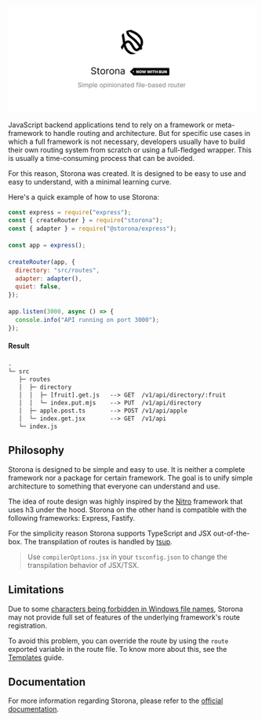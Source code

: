 ![Preview banner](public/preview-banner.png)

JavaScript backend applications tend to rely on a framework or meta-framework to handle routing and architecture. But for specific use cases in which a full framework is not necessary, developers usually have to build their own routing system from scratch or using a full-fledged wrapper. This is usually a time-consuming process that can be avoided.

For this reason, Storona was created. It is designed to be easy to use and easy to understand, with a minimal learning curve.

Here's a quick example of how to use Storona:

```js
const express = require("express");
const { createRouter } = require("storona");
const { adapter } = require("@storona/express");

const app = express();

createRouter(app, {
  directory: "src/routes",
  adapter: adapter(),
  quiet: false,
});

app.listen(3000, async () => {
  console.info("API running on port 3000");
});
```

#### Result

```
.
└─ src
   ├─ routes
   │  ├─ directory
   │  │  ├─ [fruit].get.js   --> GET  /v1/api/directory/:fruit
   │  │  └─ index.put.mjs    --> PUT  /v1/api/directory
   │  ├─ apple.post.ts       --> POST /v1/api/apple
   │  └─ index.get.jsx       --> GET  /v1/api
   └─ index.js
```

## Philosophy

Storona is designed to be simple and easy to use. It is neither a complete framework nor a package for certain framework. The goal is to unify simple architecture to something that everyone can understand and use.

The idea of route design was highly inspired by the [Nitro](https://nitro.unjs.io/guide/routing#filesystem-routing) framework that uses h3 under the hood. Storona on the other hand is compatible with the following frameworks: Express, Fastify.

For the simplicity reason Storona supports TypeScript and JSX out-of-the-box. The transpilation of routes is handled by [tsup](https://tsup.egoist.dev/).

> Use `compilerOptions.jsx` in your `tsconfig.json` to change the transpilation behavior of JSX/TSX.

## Limitations

Due to some [characters being forbidden in Windows file names](https://stackoverflow.com/a/31976060/14301934), Storona may not provide full set of features of the underlying framework's route registration.

To avoid this problem, you can override the route by using the `route` exported variable in the route file. To know more about this, see the [Templates](https://storona.domin.lol/guide/routing/templates#overriding-route-and-method) guide.

## Documentation

For more information regarding Storona, please refer to the [official documentation](https://storona.domin.lol).
